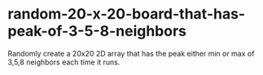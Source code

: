# random-20-x-20-board-that-has-peak-of-3-5-8-neighbors
 Randomly create a 20x20 2D array that has the peak either min or  max of 3,5,8 neighbors each  time it runs.
